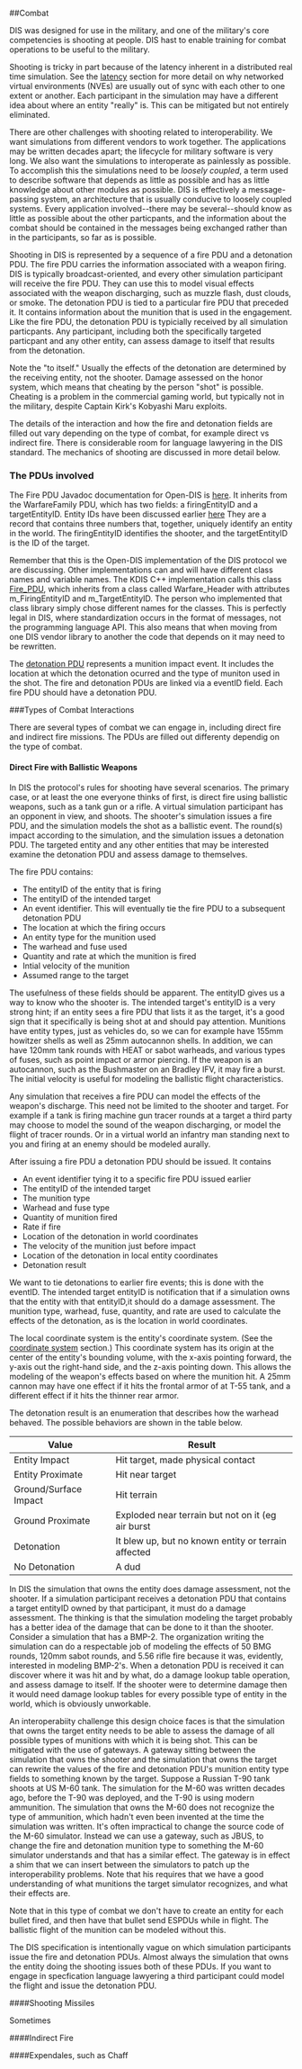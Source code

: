 ##Combat

DIS was designed for use in the military, and one of the military's core competencies is shooting at people. DIS hast to enable training for combat operations to be useful to the military.

Shooting is tricky in part because of the latency inherent in a distributed real time simulation. See the <A href="Latency.md">latency</a> section for more detail on why networked virtual environments (NVEs) are usually out of sync with each other to one extent or another. Each participant in the simulation may have a different idea about where an entity "really" is. This can be mitigated but not entirely eliminated.

There are other challenges with shooting related to interoperability. We want simulations from different vendors to work together. The applications may be written decades apart; the lifecycle for military software is very long.  We also want the simulations to interoperate as painlessly as possible. To accomplish this the simulations need to be _loosely coupled_, a term used to describe software that depends as little as possible and has as little knowledge about other modules as possible. DIS is effectively a message-passing system, an architecture that is usually conducive to loosely coupled systems. Every application involved--there may be several--should know as little as possible about the other particpants, and the information about the combat should be contained in the messages being exchanged rather than in the participants, so far as is possible.  

Shooting in DIS is represented by a sequence of a fire PDU and a detonation PDU. The fire PDU carries the information associated with a weapon firing. DIS is typically broadcast-oriented, and every other simulation participant will receive the fire PDU. They can use this to model visual effects associated with the weapon discharging, such as muzzle flash, dust clouds, or smoke. The detonation PDU is tied to a particular fire PDU that preceded it. It contains information about the munition that is used in the engagement. Like the fire PDU, the detonation PDU is typicially received by all simulation particpants. Any participant, including both the specifically targeted particpant and any other entity, can assess damage to itself that results from the detonation. 

Note the "to itself." Usually the effects of the detonation are determined by the receiving entity, not the shooter. Damage assessed on the honor system, which means that cheating by the person "shot" is possible. Cheating is a problem in the commercial gaming world, but typically not in the military, despite Captain Kirk's Kobyashi Maru exploits.

The details of the interaction and how the fire and detonation fields are filled out vary depending on the type of combat, for example direct vs indirect fire. There is considerable room for language lawyering in the DIS standard. The mechanics of shooting are discussed in more detail below. 


### The PDUs involved

The Fire PDU Javadoc documentation for Open-DIS is <a href="javadoc/edu/nps/moves/dis/FirePdu.html">here</a>. It inherits from the WarfareFamily PDU, which has two fields: a firingEntityID and a targetEntityID. Entity IDs have been discussed earlier <a href="EntityIdentifiers.md">here</a> They are a record that contains three numbers that, together, uniquely identify an entity in the world. The firingEntityID identifies the shooter, and the targetEntityID is the ID of the target.

Remember that this is the Open-DIS implementation of the DIS protocol we are discussing. Other implementations can and will have different class names and variable names. The KDIS C++ implementation calls this class <a href="http://kdis.sourceforge.net/classdoc/class_k_d_i_s_1_1_p_d_u_1_1_warfare___header.html">Fire\_PDU</a>, which inherits from a class called Warfare\_Header with attributes m\_FiringEntityID and m\_TargetEntityID. The person who implemented that class library simply chose different names for the classes. This is perfectly legal in DIS, where standardization occurs in the format of messages, not the programming language API. This also means that when moving from one DIS vendor library to another the code that depends on it may need to be rewritten.

The <a href="javadoc/edu/nps/moves/dis/DetonationPdu.html">detonation PDU</a> represents a munition impact event. It includes the location at which the detonation ocurred and the type of muniton used in the shot. The fire and detonation PDUs are linked via a eventID field. Each fire PDU should have a detonation PDU.

###Types of Combat Interactions

There are several types of combat we can engage in, including direct fire and indirect fire missions. The PDUs are filled out differenty dependig on the type of combat.

#### Direct Fire with Ballistic Weapons
In DIS the protocol's rules for shooting have several scenarios. The primary case, or at least the one everyone thinks of first, is direct fire using ballistic weapons, such as a tank gun or a rifle. A virtual simulation participant has an opponent in view, and shoots.  The shooter's simulation issues a fire PDU, and the simulation models the shot as a ballistic event. The round(s) impact according to the simulation, and the simulation issues a detonation PDU. The targeted entity and any other entities that may be interested examine the detonation PDU and assess damage to themselves. 

The fire PDU contains:

 * The entityID of the entity that is firing
 * The entityID of the intended target
 * An event identifier. This will eventually tie the fire PDU to a subsequent detonation PDU
 * The location at which the firing occurs
 * An entity type for the munition used
 * The warhead and fuse used
 * Quantity and rate at which the munition is fired
 * Intial velocity of the munition
 * Assumed range to the target
 
The usefulness of these fields should be apparent. The entityID gives us a way to know who the shooter is. The intended target's entityID is a very strong hint; if an entity sees a fire PDU that lists it as the target, it's a good sign that it specifically is being shot at and should pay attention. Munitions have entity types, just as vehicles do, so we can for example have 155mm howitzer shells as well as 25mm autocannon shells. In addition, we can have 120mm tank rounds with HEAT or sabot warheads, and various types of fuses, such as point impact or armor piercing. If the weapon is an autocannon, such as the Bushmaster on an Bradley IFV, it may fire a burst. The initial velocity is useful for modeling the ballistic flight characteristics.

Any simulation that receives a fire PDU can model the effects of the weapon's discharge. This need not be limited to the shooter and target. For example if a tank is firing machine gun tracer rounds at a target a third party may choose to model the sound of the weapon discharging, or model the flight of tracer rounds. Or in a virtual world an infantry man standing next to you and firing at an enemy should be modeled aurally. 

After issuing a fire PDU a detonation PDU should be issued. It contains 

  * An event identifier tying it to a specific fire PDU issued earlier
  * The entityID of the intended target
  * The munition type
  * Warhead and fuse type
  * Quantity of munition fired
  * Rate if fire
  * Location of the detonation in world coordinates
  * The velocity of the munition just before impact
  * Location of the detonation in local entity coordinates
  * Detonation result

We want to tie detonations to earlier fire events; this is done with the eventID. The intended target entityID is notification that if a simulation owns that the entity with that entityID,it should do a damage assessment. The munition type, warhead, fuse, quantity, and rate are used to calculate the effects of the detonation, as is the location in world coordinates. 

The local coordinate system is the entity's coordinate system. (See the <a href="CoordinateSystems.md">coordinate system</a> section.) This coordinate system has its origin at the center of the entity's bounding volume, with the x-axis pointing forward, the y-axis out the right-hand side, and the z-axis pointing down. This allows the modeling of the weapon's effects based on where the munition hit. A 25mm cannon may have one effect if it hits the frontal armor of at T-55 tank, and a different effect if it hits the thinner rear armor.

The detonation result is an enumeration that describes how the warhead behaved.  The possible behaviors are shown in the table below.

| Value                 | Result                            |
|-----------------------|-----------------------------------|
| Entity Impact         | Hit target, made physical contact |
| Entity Proximate      | Hit near target                   |
| Ground/Surface Impact | Hit terrain                       |
| Ground Proximate      | Exploded near terrain but not on it (eg air burst |
| Detonation            | It blew up, but no known entity or terrain affected |
| No Detonation         | A dud |

In DIS the simulation that owns the entity does damage assessment, not the shooter. If a simulation participant receives a detonation PDU that contains a target entityID owned by that participant, it must do a damage assessment. The thinking is that the simulation modeling the target probably has a better idea of the damage that can be done to it than the shooter. Consider a simulation that has a BMP-2. The organization writing the simulation can do a respectable job of modeling the effects of 50 BMG rounds, 120mm sabot rounds, and 5.56 rifle fire because it was, evidently, interested in modeling BMP-2's. When a detonation PDU is received it can discover where it was hit and by what, do a damage lookup table operation, and assess damage to itself. If the shooter were to determine damage then it would need damage lookup tables for every possible type of entity in the world, which is obviously unworkable. 

An interoperabiity challenge this design choice faces is that the simulation that owns the target entity needs to be able to assess the damage of all possible types of munitions with which it is being shot. This can be mitigated with the use of gateways. A gateway sitting between the simulation that owns the shooter and the simulation that owns the target can rewrite the values of the fire and detonation PDU's munition entity type fields to something known by the target. Suppose a Russian T-90 tank shoots at US M-60 tank. The simulation for the M-60 was written decades ago, before the T-90 was deployed, and the T-90 is using modern ammunition. The simulation that owns the M-60 does not recognize the type of ammunition, which hadn't even been invented at the time the simulation was written. It's often impractical to change the source code of the M-60 simulator. Instead we can use a gateway, such as JBUS, to change the fire and detonation munition type to something the M-60 simulator understands and that has a similar effect. The gateway is in effect a shim that we can insert between the simulators to patch up the interoperability problems. Note that his requires that we have a good understanding of what munitions the target simulator recognizes, and what their effects are.

Note that in this type of combat we don't have to create an entity for each bullet fired, and then have that bullet send ESPDUs while in flight. The ballistic flight of the munition can be modeled without this.

The DIS specification is intentionally vague on which simulation participants issue the fire and detonation PDUs. Almost always the simulation that owns the entity doing the shooting issues both of these PDUs. If you want to engage in specfication language lawyering a third participant could model the flight and issue the detonation PDU.

####Shooting Missiles

Sometimes

####Indirect Fire

####Expendales, such as Chaff

#### 





